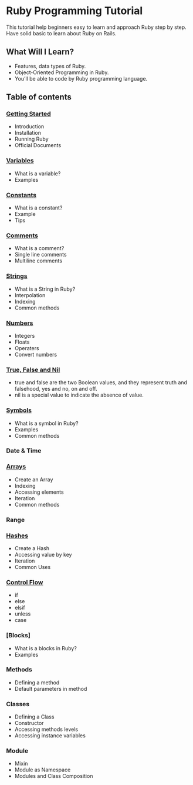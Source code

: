 # Ruby Programming Tutorial 
This tutorial help beginners easy to learn and approach Ruby step by step. Have solid basic to learn about Ruby on Rails.

## What Will I Learn?

- Features, data types of Ruby.
- Object-Oriented Programming in Ruby.
- You’ll be able to code by Ruby programming language.


## Table of contents

### [Getting Started](/getting_started.md)
- Introduction
- Installation
- Running Ruby
- Official Documents

### [Variables](/variables.md)
- What is a variable?
- Examples
    
### [Constants](/constants.md)
- What is a constant?
- Example
- Tips

### [Comments](/comments.md)
- What is a comment?
- Single line comments
- Multiline comments

### [Strings](/strings.md)
- What is a String in Ruby?
- Interpolation
- Indexing
- Common methods

### [Numbers](/numbers.md)
- Integers
- Floats
- Operaters
- Convert numbers
    
### [True, False and Nil](/true_false_nil.md)
- true and false are the two Boolean values, and they represent truth and falsehood, yes and no, on and off.
- nil is a special value to indicate the absence of value.

### [Symbols](/symbols.md)
- What is a symbol in Ruby?
- Examples
- Common methods

### Date & Time

### [Arrays](/arrays.md)
- Create an Array
- Indexing
- Accessing elements
- Iteration 
- Common methods

### Range

### [Hashes](/hashes.md)
- Create a Hash
- Accessing value by key
- Iteration
- Common Uses

### [Control Flow](/conditional.md)
- if
- else
- elsif
- unless
- case
    
### [Blocks]
- What is a blocks in Ruby?
- Examples
    
### Methods
- Defining a method
- Default parameters in method
 
### Classes
- Defining a Class
- Constructor
- Accessing methods levels
- Accessing instance variables
 
### Module
- Mixin
- Module as Namespace
- Modules and Class Composition

